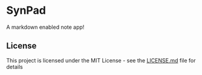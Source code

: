 # SynPad

A markdown enabled note app!

## License

This project is licensed under the MIT License - see the [LICENSE.md](LICENSE.md) file for details

